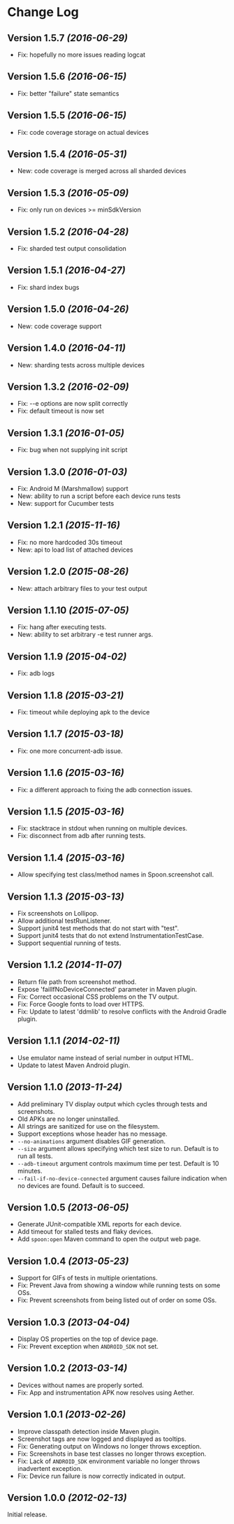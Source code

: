 Change Log
==========

Version 1.5.7 *(2016-06-29)*
----------------------------

* Fix: hopefully no more issues reading logcat

Version 1.5.6 *(2016-06-15)*
----------------------------

* Fix: better "failure" state semantics

Version 1.5.5 *(2016-06-15)*
----------------------------

* Fix: code coverage storage on actual devices

Version 1.5.4 *(2016-05-31)*
----------------------------

* New: code coverage is merged across all sharded devices

Version 1.5.3 *(2016-05-09)*
----------------------------

* Fix: only run on devices >= minSdkVersion

Version 1.5.2 *(2016-04-28)*
----------------------------

* Fix: sharded test output consolidation

Version 1.5.1 *(2016-04-27)*
----------------------------

* Fix: shard index bugs

Version 1.5.0 *(2016-04-26)*
----------------------------

* New: code coverage support

Version 1.4.0 *(2016-04-11)*
----------------------------

* New: sharding tests across multiple devices

Version 1.3.2 *(2016-02-09)*
----------------------------

* Fix: --e options are now split correctly
* Fix: default timeout is now set

Version 1.3.1 *(2016-01-05)*
----------------------------

* Fix: bug when not supplying init script 

Version 1.3.0 *(2016-01-03)*
----------------------------

* Fix: Android M (Marshmallow) support
* New: ability to run a script before each device runs tests
* New: support for Cucumber tests

Version 1.2.1 *(2015-11-16)*
----------------------------

* Fix: no more hardcoded 30s timeout
* New: api to load list of attached devices

Version 1.2.0 *(2015-08-26)*
----------------------------

* New: attach arbitrary files to your test output

Version 1.1.10 *(2015-07-05)*
----------------------------

* Fix: hang after executing tests.
* New: ability to set arbitrary -e test runner args.

Version 1.1.9 *(2015-04-02)*
----------------------------

* Fix: adb logs

Version 1.1.8 *(2015-03-21)*
----------------------------

* Fix: timeout while deploying apk to the device

Version 1.1.7 *(2015-03-18)*
----------------------------

* Fix: one more concurrent-adb issue.

Version 1.1.6 *(2015-03-16)*
----------------------------

* Fix: a different approach to fixing the adb connection issues.

Version 1.1.5 *(2015-03-16)*
----------------------------

* Fix: stacktrace in stdout when running on multiple devices.
* Fix: disconnect from adb after running tests.

Version 1.1.4 *(2015-03-16)*
----------------------------

* Allow specifying test class/method names in Spoon.screenshot call.

Version 1.1.3 *(2015-03-13)*
----------------------------

* Fix screenshots on Lollipop.
* Allow additional testRunListener.
* Support junit4 test methods that do not start with "test".
* Support junit4 tests that do not extend InstrumentationTestCase.
* Support sequential running of tests.

Version 1.1.2 *(2014-11-07)*
----------------------------

 * Return file path from screenshot method.
 * Expose 'failIfNoDeviceConnected' parameter in Maven plugin.
 * Fix: Correct occasional CSS problems on the TV output.
 * Fix: Force Google fonts to load over HTTPS.
 * Fix: Update to latest 'ddmlib' to resolve conflicts with the Android Gradle plugin.


Version 1.1.1 *(2014-02-11)*
----------------------------

 * Use emulator name instead of serial number in output HTML.
 * Update to latest Maven Android plugin.


Version 1.1.0 *(2013-11-24)*
----------------------------

 * Add preliminary TV display output which cycles through tests and screenshots.
 * Old APKs are no longer uninstalled.
 * All strings are sanitized for use on the filesystem.
 * Support exceptions whose header has no message.
 * `--no-animations` argument disables GIF generation.
 * `--size` argument allows specifying which test size to run. Default is to run all tests.
 * `--adb-timeout` argument controls maximum time per test. Default is 10 minutes.
 * `--fail-if-no-device-connected` argument causes failure indication when no devices are found.
   Default is to succeed.


Version 1.0.5 *(2013-06-05)*
----------------------------

 * Generate JUnit-compatible XML reports for each device.
 * Add timeout for stalled tests and flaky devices.
 * Add `spoon:open` Maven command to open the output web page.


Version 1.0.4 *(2013-05-23)*
----------------------------

 * Support for GIFs of tests in multiple orientations.
 * Fix: Prevent Java from showing a window while running tests on some OSs.
 * Fix: Prevent screenshots from being listed out of order on some OSs.


Version 1.0.3 *(2013-04-04)*
----------------------------

 * Display OS properties on the top of device page.
 * Fix: Prevent exception when `ANDROID_SDK` not set.


Version 1.0.2 *(2013-03-14)*
----------------------------

 * Devices without names are properly sorted.
 * Fix: App and instrumentation APK now resolves using Aether.


Version 1.0.1 *(2013-02-26)*
----------------------------

 * Improve classpath detection inside Maven plugin.
 * Screenshot tags are now logged and displayed as tooltips.
 * Fix: Generating output on Windows no longer throws exception.
 * Fix: Screenshots in base test classes no longer throws exception.
 * Fix: Lack of `ANDROID_SDK` environment variable no longer throws inadvertent exception.
 * Fix: Device run failure is now correctly indicated in output.


Version 1.0.0 *(2012-02-13)*
----------------------------

Initial release.
